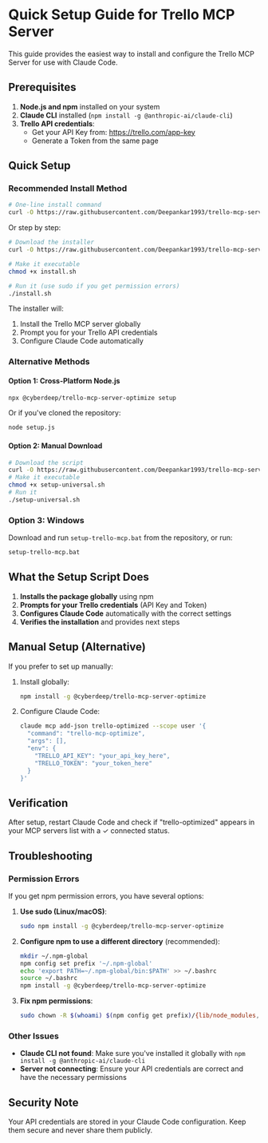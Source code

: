 # Quick Setup Guide for Trello MCP Server

This guide provides the easiest way to install and configure the Trello MCP Server for use with Claude Code.

## Prerequisites

1. **Node.js and npm** installed on your system
2. **Claude CLI** installed (`npm install -g @anthropic-ai/claude-cli`)
3. **Trello API credentials**:
   - Get your API Key from: https://trello.com/app-key
   - Generate a Token from the same page

## Quick Setup

### Recommended Install Method

```bash
# One-line install command
curl -O https://raw.githubusercontent.com/Deepankar1993/trello-mcp-server-optimize/master/install.sh && chmod +x install.sh && ./install.sh
```

Or step by step:

```bash
# Download the installer
curl -O https://raw.githubusercontent.com/Deepankar1993/trello-mcp-server-optimize/master/install.sh

# Make it executable
chmod +x install.sh

# Run it (use sudo if you get permission errors)
./install.sh
```

The installer will:
1. Install the Trello MCP server globally
2. Prompt you for your Trello API credentials
3. Configure Claude Code automatically

### Alternative Methods

#### Option 1: Cross-Platform Node.js

```bash
npx @cyberdeep/trello-mcp-server-optimize setup
```

Or if you've cloned the repository:

```bash
node setup.js
```

#### Option 2: Manual Download

```bash
# Download the script
curl -O https://raw.githubusercontent.com/Deepankar1993/trello-mcp-server-optimize/master/setup-universal.sh
# Make it executable
chmod +x setup-universal.sh
# Run it
./setup-universal.sh
```

### Option 3: Windows

Download and run `setup-trello-mcp.bat` from the repository, or run:

```cmd
setup-trello-mcp.bat
```

## What the Setup Script Does

1. **Installs the package globally** using npm
2. **Prompts for your Trello credentials** (API Key and Token)
3. **Configures Claude Code** automatically with the correct settings
4. **Verifies the installation** and provides next steps

## Manual Setup (Alternative)

If you prefer to set up manually:

1. Install globally:
   ```bash
   npm install -g @cyberdeep/trello-mcp-server-optimize
   ```

2. Configure Claude Code:
   ```bash
   claude mcp add-json trello-optimized --scope user '{
     "command": "trello-mcp-optimize",
     "args": [],
     "env": {
       "TRELLO_API_KEY": "your_api_key_here",
       "TRELLO_TOKEN": "your_token_here"
     }
   }'
   ```

## Verification

After setup, restart Claude Code and check if "trello-optimized" appears in your MCP servers list with a ✓ connected status.

## Troubleshooting

### Permission Errors

If you get npm permission errors, you have several options:

1. **Use sudo (Linux/macOS)**:
   ```bash
   sudo npm install -g @cyberdeep/trello-mcp-server-optimize
   ```

2. **Configure npm to use a different directory** (recommended):
   ```bash
   mkdir ~/.npm-global
   npm config set prefix '~/.npm-global'
   echo 'export PATH=~/.npm-global/bin:$PATH' >> ~/.bashrc
   source ~/.bashrc
   npm install -g @cyberdeep/trello-mcp-server-optimize
   ```

3. **Fix npm permissions**:
   ```bash
   sudo chown -R $(whoami) $(npm config get prefix)/{lib/node_modules,bin,share}
   ```

### Other Issues

- **Claude CLI not found**: Make sure you've installed it globally with `npm install -g @anthropic-ai/claude-cli`
- **Server not connecting**: Ensure your API credentials are correct and have the necessary permissions

## Security Note

Your API credentials are stored in your Claude Code configuration. Keep them secure and never share them publicly.